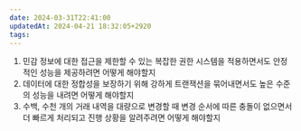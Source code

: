```yaml
---
date: 2024-03-31T22:41:00
updatedAt: 2024-04-21 18:32:05+2920
tags: 
---
```

1. 민감 정보에 대한 접근을 제한할 수 있는 복잡한 권한 시스템을 적용하면서도 안정적인 성능을 제공하려면 어떻게 해야할지
2. 데이터에 대한 정합성을 보장하기 위해 강하게 트랜잭션을 묶어내면서도 높은 수준의 성능을 내려면 어떻게 해야할지
3. 수백, 수천 개의 거래 내역을 대량으로 변경할 때 변경 순서에 따른 충돌이 없으면서 더 빠르게 처리되고 진행 상황을 알려주려면 어떻게 해야할지
